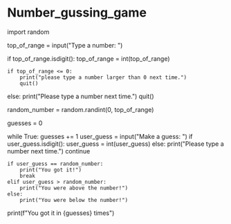 # Number_gussing_game

import random

top_of_range = input("Type a number: ")

if top_of_range.isdigit():
top_of_range = int(top_of_range)

    if top_of_range <= 0:
        print("please type a number larger than 0 next time.")
        quit()

else:
print("Please type a number next time.")
quit()

random_number = random.randint(0, top_of_range)

guesses = 0

while True:
guesses += 1
user_guess = input("Make a guess: ")
if user_guess.isdigit():
user_guess = int(user_guess)
else:
print("Please type a number next time.")
continue

    if user_guess == random_number:
        print("You got it!")
        break
    elif user_guess > random_number:
        print("You were above the number!")
    else:
        print("You were below the number!")

print(f"You got it in {guesses} times")
